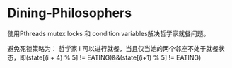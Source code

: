 # Dining-Philosophers
使用Pthreads mutex locks 和 condition variables解决哲学家就餐问题。

避免死锁策略为：
哲学家 i 可以进行就餐，当且仅当她的两个邻座不处于就餐状态，即(state[(i + 4) % 5] != EATING)&&(state[(i+1) % 5] != EATING)

